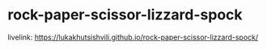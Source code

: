# rock-paper-scissor-lizzard-spock
livelink:  https://lukakhutsishvili.github.io/rock-paper-scissor-lizzard-spock/
